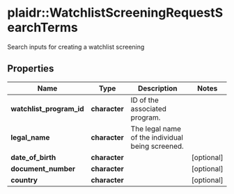 # plaidr::WatchlistScreeningRequestSearchTerms

Search inputs for creating a watchlist screening

## Properties
Name | Type | Description | Notes
------------ | ------------- | ------------- | -------------
**watchlist_program_id** | **character** | ID of the associated program. | 
**legal_name** | **character** | The legal name of the individual being screened. | 
**date_of_birth** | **character** |  | [optional] 
**document_number** | **character** |  | [optional] 
**country** | **character** |  | [optional] 


